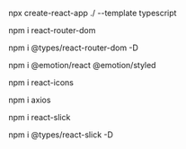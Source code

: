 npx create-react-app ./ --template typescript

npm i react-router-dom 

npm i @types/react-router-dom -D

npm i @emotion/react @emotion/styled

npm i react-icons


npm i axios

npm i react-slick

npm i @types/react-slick -D
